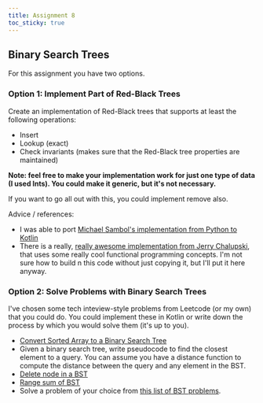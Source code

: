```yaml
---
title: Assignment 8
toc_sticky: true 
---
```


## Binary Search Trees

For this assignment you have two options.

### Option 1: Implement Part of Red-Black Trees

Create an implementation of Red-Black trees that supports at least the following operations:
* Insert
* Lookup (exact)
* Check invariants (makes sure that the Red-Black tree properties are maintained)

**Note: feel free to make your implementation work for just one type of data (I used Ints).  You could make it generic, but it's not necessary.**

If you want to go all out with this, you could implement remove also.

Advice / references:
* I was able to port [Michael Sambol's implementation from Python to Kotlin](https://github.com/msambol/dsa/blob/master/trees/red_black_tree.py)
* There is a really, [really awesome implementation from Jerry Chalupski](https://gist.github.com/chalup/bf39da54a14005c569ef514c3ce5ceb5), that uses some really cool functional programming concepts.  I'm not sure how to build n this code without just copying it, but I'll put it here anyway.

### Option 2: Solve Problems with Binary Search Trees

I've chosen some tech inteview-style problems from Leetcode (or my own) that you could do.  You could implement these in Kotlin or write down the process by which you would solve them (it's up to you).

* [Convert Sorted Array to a Binary Search Tree](https://leetcode.com/problems/convert-sorted-array-to-binary-search-tree/description/)
* Given a binary search tree, write pseudocode to find the closest element to a query.  You can assume you have a distance function to compute the distance between the query and any element in the BST.
* [Delete node in a BST](https://leetcode.com/problems/delete-node-in-a-bst/description/)
* [Range sum of BST](https://leetcode.com/problems/range-sum-of-bst/description/)
* Solve a problem of your choice from [this list of BST problems](https://leetcode.com/tag/binary-search-tree/).